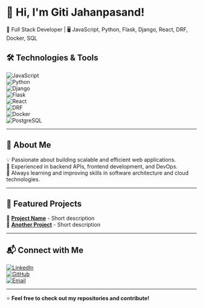 # 👋 Hi, I'm Giti Jahanpasand!  

🚀 Full Stack Developer | 🖥️ JavaScript, Python, Flask, Django, React, DRF, Docker, SQL  

## 🛠️ Technologies & Tools  
![JavaScript](https://img.shields.io/badge/-JavaScript-F7DF1E?style=flat&logo=javascript&logoColor=black)  
![Python](https://img.shields.io/badge/-Python-3776AB?style=flat&logo=python&logoColor=white)  
![Django](https://img.shields.io/badge/-Django-092E20?style=flat&logo=django&logoColor=white)  
![Flask](https://img.shields.io/badge/-Flask-000000?style=flat&logo=flask)  
![React](https://img.shields.io/badge/-React-61DAFB?style=flat&logo=react&logoColor=black)  
![DRF](https://img.shields.io/badge/-Django%20REST%20Framework-red?style=flat&logo=django)  
![Docker](https://img.shields.io/badge/-Docker-2496ED?style=flat&logo=docker&logoColor=white)  
![PostgreSQL](https://img.shields.io/badge/-PostgreSQL-336791?style=flat&logo=postgresql&logoColor=white)  

---

## 🌟 About Me  
💡 Passionate about building scalable and efficient web applications.  
📌 Experienced in backend APIs, frontend development, and DevOps.  
🎯 Always learning and improving skills in software architecture and cloud technologies.  

---

## 🚀 Featured Projects  
🔹 **[Project Name](https://github.com/GitiJahanpasand/project-link)** - Short description  
🔹 **[Another Project](https://github.com/GitiJahanpasand/project-link)** - Short description  

---

## 📬 Connect with Me  
[![LinkedIn](https://img.shields.io/badge/-LinkedIn-0077B5?style=flat&logo=linkedin&logoColor=white)](https://www.linkedin.com/in/giti-jahanpasand)  
[![GitHub](https://img.shields.io/badge/-GitHub-181717?style=flat&logo=github&logoColor=white)](https://github.com/GitiJahanpasand)  
[![Email](https://img.shields.io/badge/-Email-D14836?style=flat&logo=gmail&logoColor=white)](mailto:giti@example.com)  

---

⭐️ **Feel free to check out my repositories and contribute!**  
